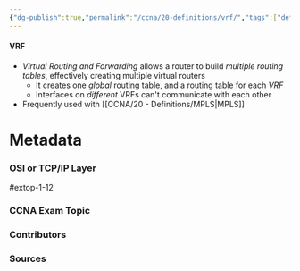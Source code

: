 ```yaml
---
{"dg-publish":true,"permalink":"/ccna/20-definitions/vrf/","tags":["defs_ccna"]}
---
```


#### VRF
- *Virtual Routing and Forwarding* allows a router to build *multiple routing tables*, effectively creating multiple virtual routers
	- It creates one *global* routing table, and a routing table for each *VRF*
	- Interfaces on *different* VRFs can't communicate with each other
- Frequently used with [[CCNA/20 - Definitions/MPLS\|MPLS]]




# Metadata
### OSI or TCP/IP Layer
#extop-1-12
### CCNA Exam Topic

### Contributors

### Sources
